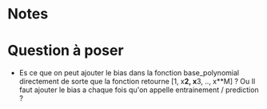 # Notes
# Question à poser
* Es ce que on peut ajouter le bias dans la fonction base_polynomial directement de sorte que la fonction retourne [1, x**2, x**3, .., x**M] ? Ou Il faut ajouter le bias a chaque fois qu'on appelle entrainement / prediction ?